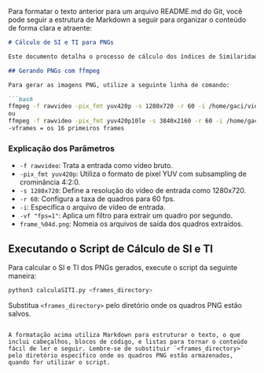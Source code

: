 Para formatar o texto anterior para um arquivo README.md do Git, você pode seguir a estrutura de Markdown a seguir para organizar o conteúdo de forma clara e atraente:

```markdown
# Cálculo de SI e TI para PNGs

Este documento detalha o processo de cálculo dos índices de Similaridade Estrutural (SI) e de Intensidade Temporal (TI) para imagens PNG geradas a partir de arquivos de vídeo, utilizando uma linha de comando específica com o ffmpeg.

## Gerando PNGs com ffmpeg

Para gerar as imagens PNG, utilize a seguinte linha de comando:

```bash
ffmpeg -f rawvideo -pix_fmt yuv420p -s 1280x720 -r 60 -i /home/gaci/videos/720p/FourPeople_1280x720_60.yuv -vf "fps=1" frame_%04d.png
ou
ffmpeg -f rawvideo -pix_fmt yuv420p10le -s 3840x2160 -r 60 -i /home/gaci/videos/4K/Tango2_3840x2160_60fps_10bit_420.yuv -vframes 16 quadro_Tango2_%04d.png
-vframes = os 16 primeiros frames
```

### Explicação dos Parâmetros

- `-f rawvideo`: Trata a entrada como vídeo bruto.
- `-pix_fmt yuv420p`: Utiliza o formato de pixel YUV com subsampling de crominância 4:2:0.
- `-s 1280x720`: Define a resolução do vídeo de entrada como 1280x720.
- `-r 60`: Configura a taxa de quadros para 60 fps.
- `-i`: Especifica o arquivo de vídeo de entrada.
- `-vf "fps=1"`: Aplica um filtro para extrair um quadro por segundo.
- `frame_%04d.png`: Nomeia os arquivos de saída dos quadros extraídos.

## Executando o Script de Cálculo de SI e TI

Para calcular o SI e TI dos PNGs gerados, execute o script da seguinte maneira:

```bash
python3 calculaSITI.py <frames_directory>
```

Substitua `<frames_directory>` pelo diretório onde os quadros PNG estão salvos.
```

A formatação acima utiliza Markdown para estruturar o texto, o que inclui cabeçalhos, blocos de código, e listas para tornar o conteúdo fácil de ler e seguir. Lembre-se de substituir `<frames_directory>` pelo diretório específico onde os quadros PNG estão armazenados, quando for utilizar o script.
